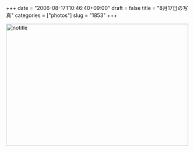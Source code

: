 +++
date = "2006-08-17T10:46:40+09:00"
draft = false
title = "8月17日の写真"
categories = ["photos"]
slug = "1853"
+++

<a href="http://www.flickr.com/photos/h-b-k-r/222480650/" title="Photo Sharing"><img src="http://static.flickr.com/76/222480650_4c61be3dcc.jpg" width="500" height="334" alt="notitle" /></a>
